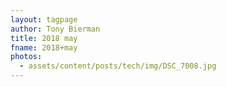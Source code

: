 ```yaml
---
layout: tagpage
author: Tony Bierman
title: 2018 may
fname: 2018+may
photos:
  - assets/content/posts/tech/img/DSC_7008.jpg
---
```

